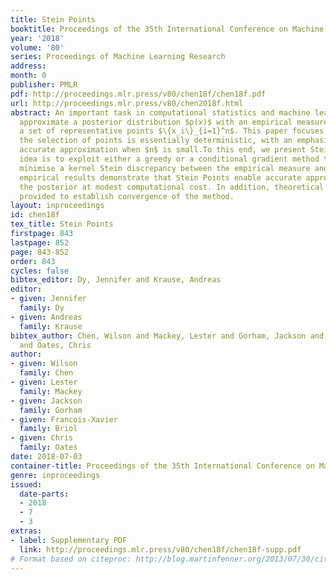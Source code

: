 ```yaml
---
title: Stein Points
booktitle: Proceedings of the 35th International Conference on Machine Learning
year: '2018'
volume: '80'
series: Proceedings of Machine Learning Research
address: 
month: 0
publisher: PMLR
pdf: http://proceedings.mlr.press/v80/chen18f/chen18f.pdf
url: http://proceedings.mlr.press/v80/chen2018f.html
abstract: An important task in computational statistics and machine learning is to
  approximate a posterior distribution $p(x)$ with an empirical measure supported on
  a set of representative points $\{x_i\}_{i=1}^n$. This paper focuses on methods where
  the selection of points is essentially deterministic, with an emphasis on achieving
  accurate approximation when $n$ is small.To this end, we present Stein Points. The
  idea is to exploit either a greedy or a conditional gradient method to iteratively
  minimise a kernel Stein discrepancy between the empirical measure and $p(x)$. Our
  empirical results demonstrate that Stein Points enable accurate approximation of
  the posterior at modest computational cost. In addition, theoretical results are
  provided to establish convergence of the method.
layout: inproceedings
id: chen18f
tex_title: Stein Points
firstpage: 843
lastpage: 852
page: 843-852
order: 843
cycles: false
bibtex_editor: Dy, Jennifer and Krause, Andreas
editor:
- given: Jennifer
  family: Dy
- given: Andreas
  family: Krause
bibtex_author: Chen, Wilson and Mackey, Lester and Gorham, Jackson and Briol, Francois-Xavier
  and Oates, Chris
author:
- given: Wilson
  family: Chen
- given: Lester
  family: Mackey
- given: Jackson
  family: Gorham
- given: Francois-Xavier
  family: Briol
- given: Chris
  family: Oates
date: 2018-07-03
container-title: Proceedings of the 35th International Conference on Machine Learning
genre: inproceedings
issued:
  date-parts:
  - 2018
  - 7
  - 3
extras:
- label: Supplementary PDF
  link: http://proceedings.mlr.press/v80/chen18f/chen18f-supp.pdf
# Format based on citeproc: http://blog.martinfenner.org/2013/07/30/citeproc-yaml-for-bibliographies/
---
```

